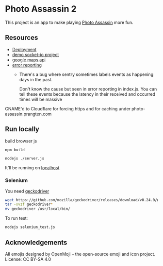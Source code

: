 # Photo Assassin 2

This project is an app to make playing [Photo Assassin](https://github.com/Rthe1st/photo_assassin) more fun.

## Resources

* [Deployment](https://dashboard.heroku.com/apps/photo-assassin/deploy/github)
* [demo socket-io project](https://github.com/socketio/chat-example)
* [google maps api](https://developers.google.com/maps/documentation/javascript/examples/polyline-simple)
* [error reporting](https://sentry.io/organizations/photo-snipe/)
  * There's a bug where sentry sometimes labels events as happening days in the past.

    Don't know the cause but seen in error reporting in index.js. You can tell these events because the latency in their received and occurred times will be massive

CNAME'd to Cloudflare for forcing https and for caching under photo-assassin.prangten.com

## Run locally

build browser js

```bash
npm build
```

```bash
nodejs ./server.js
```

It'll be running on [localhost](http://localhost:3000/)

### Selenium

You need [geckodriver](https://github.com/mozilla/geckodriver/releases/)

```bash
wget https://github.com/mozilla/geckodriver/releases/download/v0.24.0/geckodriver-v0.24.0-linux64.tar.gz
tar -xvzf geckodriver*
mv geckodriver /usr/local/bin/
```

To run test:

```bash
nodejs selenium_test.js
```

## Acknowledgements

All emojis designed by OpenMoji – the open-source emoji and icon project. License: CC BY-SA 4.0
